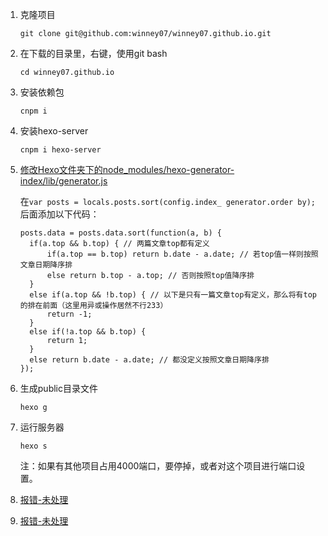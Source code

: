 1. 克隆项目

   ```
   git clone git@github.com:winney07/winney07.github.io.git
   ```

2. 在下载的目录里，右键，使用git bash

   ```
   cd winney07.github.io
   ```

3. 安装依赖包

   ```
   cnpm i
   ```

4. 安装hexo-server

   ```
   cnpm i hexo-server
   ```

5. [修改Hexo文件夹下的node_modules/hexo-generator-index/lib/generator.js](https://winney07.github.io/2021/01/14/Hexo%E5%8D%9A%E6%96%87%E7%BD%AE%E9%A1%B6%EF%BC%88%E8%87%AA%E5%AE%9A%E4%B9%89%E6%8E%92%E5%BA%8F%EF%BC%89/)

   在`var posts = locals.posts.sort(config.index_ generator.order by);`后面添加以下代码：

   ```
   posts.data = posts.data.sort(function(a, b) {
     if(a.top && b.top) { // 两篇文章top都有定义
         if(a.top == b.top) return b.date - a.date; // 若top值一样则按照文章日期降序排
         else return b.top - a.top; // 否则按照top值降序排
     }
     else if(a.top && !b.top) { // 以下是只有一篇文章top有定义，那么将有top的排在前面（这里用异或操作居然不行233）
         return -1;
     }
     else if(!a.top && b.top) {
         return 1;
     }
     else return b.date - a.date; // 都没定义按照文章日期降序排
   });
   ```

6. 生成public目录文件

   ```
   hexo g
   ```

7. 运行服务器

   ```
   hexo s
   ```

   注：如果有其他项目占用4000端口，要停掉，或者对这个项目进行端口设置。

8. [报错-未处理](https://blog.csdn.net/m0_46374969/article/details/121727107)

9. [报错-未处理](https://stackoverflow.com/questions/66612993/warning-accessing-non-existent-property-lineno-of-module-exports-inside-circu)



